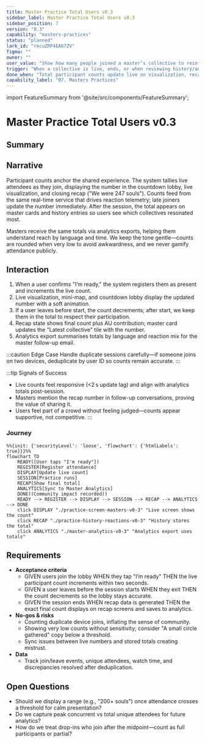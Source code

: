 ```yaml
---
title: Master Practice Total Users v0.3
sidebar_label: Master Practice Total Users v0.3
sidebar_position: 7
version: "0.3"
capability: "masters-practices"
status: "planned"
lark_id: "recuZRP4EA67ZV"
figma: ""
owner: ""
user_value: "Show how many people joined a master’s collective to reinforce community presence and inform masters."
trigger: "When a collective is live, ends, or when reviewing history/analytics."
done_when: "Total participant counts update live on visualization, recap screens, master cards, and analytics exports."
capability_label: "07. Masters Practices"
---
```


import FeatureSummary from '@site/src/components/FeatureSummary';

# Master Practice Total Users v0.3

## Summary

<FeatureSummary />

## Narrative
Participant counts anchor the shared experience. The system tallies live attendees as they join, displaying the number in the countdown lobby, live visualization, and closing recap ("We were 247 souls"). Counts feed from the same real-time service that drives reaction telemetry; late joiners update the number immediately. After the session, the total appears on master cards and history entries so users see which collectives resonated most.

Masters receive the same totals via analytics exports, helping them understand reach by language and time. We keep the tone gentle—counts are rounded when very low to avoid awkwardness, and we never gamify attendance publicly.

## Interaction
1. When a user confirms "I’m ready," the system registers them as present and increments the live count.
2. Live visualization, mini-map, and countdown lobby display the updated number with a soft animation.
3. If a user leaves before start, the count decrements; after start, we keep them in the total to respect their participation.
4. Recap state shows final count plus AU contribution; master card updates the "Latest collective" tile with the number.
5. Analytics export summarises totals by language and reaction mix for the master follow-up email.

:::caution Edge Case
Handle duplicate sessions carefully—if someone joins on two devices, deduplicate by user ID so counts remain accurate.
:::

:::tip Signals of Success
- Live counts feel responsive (&lt;2 s update lag) and align with analytics totals post-session.
- Masters mention the recap number in follow-up conversations, proving the value of sharing it.
- Users feel part of a crowd without feeling judged—counts appear supportive, not competitive.
:::

### Journey

```mermaid
%%{init: {'securityLevel': 'loose', 'flowchart': {'htmlLabels': true}}}%%
flowchart TD
    READY([User taps "I'm ready"]) 
    REGISTER[Register attendance]
    DISPLAY[Update live count]
    SESSION[Practice runs]
    RECAP[Show final total]
    ANALYTICS[Sync to Master Analytics]
    DONE((Community impact recorded))
    READY --> REGISTER --> DISPLAY --> SESSION --> RECAP --> ANALYTICS --> DONE
    click DISPLAY "./practice-screen-masters-v0-3" "Live screen shows the count"
    click RECAP "./practice-history-reactions-v0-3" "History stores the total"
    click ANALYTICS "./master-analytics-v0-3" "Analytics export uses totals"
```

## Requirements
- **Acceptance criteria**
  - GIVEN users join the lobby WHEN they tap "I’m ready" THEN the live participant count increments within two seconds.
  - GIVEN a user leaves before the session starts WHEN they exit THEN the count decrements so the lobby stays accurate.
  - GIVEN the session ends WHEN recap data is generated THEN the exact final count displays on recap screens and saves to analytics.
- **No-gos & risks**
  - Counting duplicate device joins, inflating the sense of community.
  - Showing very low counts without sensitivity; consider "A small circle gathered" copy below a threshold.
  - Sync issues between live numbers and stored totals creating mistrust.
- **Data**
  - Track join/leave events, unique attendees, watch time, and discrepancies resolved after deduplication.

## Open Questions
- Should we display a range (e.g., "200+ souls") once attendance crosses a threshold for calm presentation?
- Do we capture peak concurrent vs total unique attendees for future analytics?
- How do we treat drop-ins who join after the midpoint—count as full participants or partial? 
